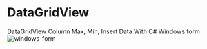 # DataGridView
DataGridView Column Max, Min, Insert Data With C# Windows form
![windows-form](https://user-images.githubusercontent.com/72650070/212528325-87ffeacb-9647-4d87-b819-7fd430b135da.png)
